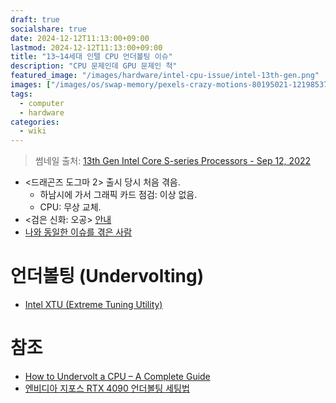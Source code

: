 ```yaml
---
draft: true
socialshare: true
date: 2024-12-12T11:13:00+09:00
lastmod: 2024-12-12T11:13:00+09:00
title: "13~14세대 인텔 CPU 언더볼팅 이슈"
description: "CPU 문제인데 GPU 문제인 척"
featured_image: "/images/hardware/intel-cpu-issue/intel-13th-gen.png"
images: ["/images/os/swap-memory/pexels-crazy-motions-80195021-12198537.webp"]
tags:
  - computer
  - hardware
categories:
  - wiki
---
```


> 썸네일 출처: [13th Gen Intel Core S-series Processors - Sep 12, 2022](https://download.intel.com/newsroom/2022/2022innovation/13th-Gen-Intel-Core-Desktop-Media-presentation.pdf)

- <드래곤즈 도그마 2> 출시 당시 처음 겪음.
  - 하남시에 가서 그래픽 카드 점검: 이상 없음.
  - CPU: 무상 교체.
- <검은 신화: 오공> [안내](https://heishenhua.com/support/detail?id=83)
- [나와 동일한 이슈를 겪은 사람](https://rog-forum.asus.com/t5/gaming-motherboards/rog-maximus-z790-hero-crashing-on-dx12-games/td-p/979126)

# 언더볼팅 (Undervolting)

- [Intel XTU (Extreme Tuning Utility)](https://www.intel.com/content/www/us/en/download/17881/intel-extreme-tuning-utility-intel-xtu.html)

# 참조

- [How to Undervolt a CPU – A Complete Guide](https://camomileapp.com/blog/how-to-undervolt-cpu/)
- [엔비디아 지포스 RTX 4090 언더볼팅 세팅법](https://m.blog.naver.com/olivepage/223214941642)

